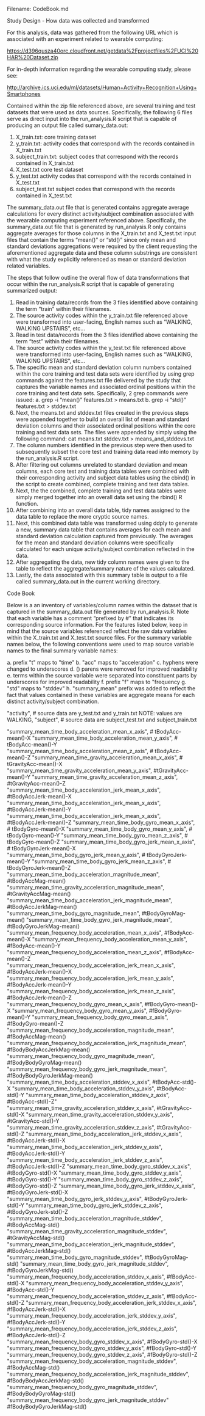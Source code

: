 Filename: CodeBook.md

Study Design - How data was collected and transformed

For this analysis, data was gathered from the following URL which is associated with an experiment related to wearable computing:

https://d396qusza40orc.cloudfront.net/getdata%2Fprojectfiles%2FUCI%20HAR%20Dataset.zip

For in-depth information regarding the wearable computing study, please see:

http://archive.ics.uci.edu/ml/datasets/Human+Activity+Recognition+Using+Smartphones

Contained within the zip file referenced above, are several training and test datasets that were used as data sources.  Specifically, the following 6 files serve as direct input into the run_analysis.R script that is capable of producing an output file called sumary_data.out:

1. X_train.txt: core training dataset 
2. y_train.txt:  activity codes that correspond with the records contained in X_train.txt
3. subject_train.txt: subject codes that correspond with the records contained in X_train.txt
4. X_test.txt   core test dataset
5. y_test.txt   activity codes that correspond with the records contained in X_test.txt
6. subject_test.txt  subject codes that correspond with the records contained in X_test.txt

The summary_data.out file that is generated contains aggregate average calculations for every distinct activity/subject combination associated with the wearable computing experiment referenced above.  Specifically, the summary_data.out file that is generated by run_analysis.R only contains aggregate averages for those columns in the X_train.txt and X_test.txt input files that contain the terms “mean()” or “std()” since only mean and standard deviations aggregations were required by the client requesting the aforementioned aggregate data and these column substrings are consistent with what the study explicitly referenced as mean or standard deviation related variables. 

The steps that follow outline the overall flow of data transformations that occur within the run_analysis.R script that is capable of generating summarized output:

1. Read in training data/records from the 3 files identified above containing the term “train” within their filenames.
2. The source activity codes within the y_train.txt file referenced above were transformed into user-facing, English names such as “WALKING, WALKING UPSTAIRS”, etc…
3. Read in test data/records from the 3 files identified above containing the term “test” within their filenames.
4. The source activity codes within the y_test.txt file referenced above were transformed into user-facing, English names such as “WALKING, WALKING UPSTAIRS”, etc…
5. The specific mean and standard deviation column numbers contained within the core training and test data sets were identified by using grep commands against the features.txt file delivered by the study that captures the variable names and associated ordinal positions within the core training and test data sets.  Specifically, 2 grep commands were issued:
  a. grep -i “mean()” features.txt > means.txt
  b. grep -i “std()” features.txt > stddev.txt
6. Next, the means.txt and stddev.txt files created in the previous steps were appended together to build an overall list of mean and standard deviation columns and their associated ordinal positions within the core training and test data sets.  The files were appended by simply using the following command:
cat means.txt stddev.txt > means_and_stddevs.txt
7. The column numbers identified in the previous step were then used to subsequently subset the core test and training data read into memory by the run_analysis.R script.
8. After filtering out columns unrelated to standard deviation and mean columns, each core test and training data tables were combined with their corresponding activity and subject data tables using the cbind() in the script to create combined, complete training and test data tables.
9. Next, the the combined, complete training and test data tables were simply merged together into an overall data set using the rbind() R function.
10. After combining into an overall data table, tidy names assigned to the data table to replace the more cryptic source names.
11. Next, this combined data table was transformed using ddply to generate a new, summary data table that contains averages for each mean and standard deviation calculation captured from previously.  The averages for the mean and standard deviation columns were specifically calculated for each unique activity/subject combination reflected in the data.
12. After aggregating the data, new tidy column names were given to the table to reflect the aggregate/summary nature of the values calculated.
13. Lastly, the data associated with this summary table is output to a file called summary_data.out in the current working directory.

Code Book

Below is a an inventory of variables/column names within the dataset that is captured in the summary_data.out file generated by run_analysis.R.  Note that each variable has a comment “prefixed by #” that indicates its corresponding source information.  For the features listed below, keep in mind that the source variables referenced reflect the raw data variables within the X_train.txt and X_test.txt source files.  For the summary variable names below, the following conventions were used to map source variable names to the final summary variable names:

a. prefix "t" maps to "time"
b. "acc" maps to "acceleration"
c. hyphens were changed to underscores
d. () parens were removed for improved readability
e. terms within the source variable were separated into constituent parts by underscores for improved readability
f. prefix "f" maps to "frequency
g. "std" maps to "stddev"
h. "summary_mean" prefix was added to reflect the fact that values contained in these variables are aggregate means for each distinct activity/subject combination.

  "activity", # source data are y_test.txt and y_train.txt
     NOTE: values are WALKING, 
  "subject", # source data are subject_test.txt and subject_train.txt
  
  "summary_mean_time_body_acceleration_mean_x_axis", # tBodyAcc-mean()-X
  "summary_mean_time_body_acceleration_mean_y_axis", # tBodyAcc-mean()-Y
  "summary_mean_time_body_acceleration_mean_z_axis", # tBodyAcc-mean()-Z
  "summary_mean_time_gravity_acceleration_mean_x_axis", # tGravityAcc-mean()-X
  "summary_mean_time_gravity_acceleration_mean_y_axis", #tGravityAcc-mean()-Y
  "summary_mean_time_gravity_acceleration_mean_z_axis", #tGravityAcc-mean()-Z
  "summary_mean_time_body_acceleration_jerk_mean_x_axis",  #tBodyAccJerk-mean()-X
  "summary_mean_time_body_acceleration_jerk_mean_x_axis",  #tBodyAccJerk-mean()-Y
  "summary_mean_time_body_acceleration_jerk_mean_x_axis",  #tBodyAccJerk-mean()-Z
  "summary_mean_time_body_gyro_mean_x_axis",  # tBodyGyro-mean()-X
  "summary_mean_time_body_gyro_mean_y_axis",  # tBodyGyro-mean()-Y
  "summary_mean_time_body_gyro_mean_z_axis",  # tBodyGyro-mean()-Z
  "summary_mean_time_body_gyro_jerk_mean_x_axis",  # tBodyGyroJerk-mean()-X
  "summary_mean_time_body_gyro_jerk_mean_y_axis",  # tBodyGyroJerk-mean()-Y
  "summary_mean_time_body_gyro_jerk_mean_z_axis",  # tBodyGyroJerk-mean()-Z
  "summary_mean_time_body_acceleration_magnitude_mean", #tBodyAccMag-mean()
  "summary_mean_time_gravity_acceleration_magnitude_mean", #tGravityAccMag-mean()
  "summary_mean_time_body_acceleration_jerk_magnitude_mean", #tBodyAccJerkMag-mean()
  "summary_mean_time_body_gyro_magnitude_mean", #tBodyGyroMag-mean()
  "summary_mean_time_body_gyro_jerk_magnitude_mean", #tBodyGyroJerkMag-mean()
  "summary_mean_frequency_body_acceleration_mean_x_axis", #fBodyAcc-mean()-X
  "summary_mean_frequency_body_acceleration_mean_y_axis", #fBodyAcc-mean()-Y
  "summary_mean_frequency_body_acceleration_mean_z_axis", #fBodyAcc-mean()-Z
  "summary_mean_frequency_body_acceleration_jerk_mean_x_axis", #fBodyAccJerk-mean()-X
  "summary_mean_frequency_body_acceleration_jerk_mean_y_axis", #fBodyAccJerk-mean()-Y
  "summary_mean_frequency_body_acceleration_jerk_mean_z_axis", #fBodyAccJerk-mean()-Z
  "summary_mean_frequency_body_gyro_mean_x_axis", #fBodyGyro-mean()-X
  "summary_mean_frequency_body_gyro_mean_y_axis", #fBodyGyro-mean()-Y
  "summary_mean_frequency_body_gyro_mean_z_axis", #fBodyGyro-mean()-Z
  "summary_mean_frequency_body_acceleration_magnitude_mean", #fBodyAccMag-mean()
  "summary_mean_frequency_body_acceleration_jerk_magnitude_mean", #fBodyBodyAccJerkMag-mean()
  "summary_mean_frequency_body_gyro_magnitude_mean", #fBodyBodyGyroMag-mean()
  "summary_mean_frequency_body_gyro_jerk_magnitude_mean", #fBodyBodyGyroJerkMag-mean()
  "summary_mean_time_body_acceleration_stddev_x_axis", #tBodyAcc-std()-X
  "summary_mean_time_body_acceleration_stddev_y_axis", #tBodyAcc-std()-Y
  "summary_mean_time_body_acceleration_stddev_z_axis", #tBodyAcc-std()-Z"
  "summary_mean_time_gravity_acceleration_stddev_x_axis", #tGravityAcc-std()-X
  "summary_mean_time_gravity_acceleration_stddev_y_axis", #tGravityAcc-std()-Y
  "summary_mean_time_gravity_acceleration_stddev_z_axis", #tGravityAcc-std()-Z
  "summary_mean_time_body_acceleration_jerk_stddev_x_axis", #tBodyAccJerk-std()-X
  "summary_mean_time_body_acceleration_jerk_stddev_y_axis", #tBodyAccJerk-std()-Y
  "summary_mean_time_body_acceleration_jerk_stddev_z_axis", #tBodyAccJerk-std()-Z
  "summary_mean_time_body_gyro_stddev_x_axis", #tBodyGyro-std()-X
  "summary_mean_time_body_gyro_stddev_y_axis", #tBodyGyro-std()-Y
  "summary_mean_time_body_gyro_stddev_z_axis", #tBodyGyro-std()-Z
  "summary_mean_time_body_gyro_jerk_stddev_x_axis", #tBodyGyroJerk-std()-X
  "summary_mean_time_body_gyro_jerk_stddev_y_axis", #tBodyGyroJerk-std()-Y
  "summary_mean_time_body_gyro_jerk_stddev_z_axis", #tBodyGyroJerk-std()-Z
  "summary_mean_time_body_acceleration_magnitude_stddev", #tBodyAccMag-std()
  "summary_mean_time_gravity_acceleration_magnitude_stddev", #tGravityAccMag-std()
  "summary_mean_time_body_acceleration_jerk_magnitude_stddev", #tBodyAccJerkMag-std()
  "summary_mean_time_body_gyro_magnitude_stddev", #tBodyGyroMag-std()
  "summary_mean_time_body_gyro_jerk_magnitude_stddev", #tBodyGyroJerkMag-std()
  "summary_mean_frequency_body_acceleration_stddev_x_axis", #fBodyAcc-std()-X
  "summary_mean_frequency_body_acceleration_stddev_y_axis", #fBodyAcc-std()-Y
  "summary_mean_frequency_body_acceleration_stddev_z_axis", #fBodyAcc-std()-Z
  "summary_mean_frequency_body_acceleration_jerk_stddev_x_axis", #fBodyAccJerk-std()-X
  "summary_mean_frequency_body_acceleration_jerk_stddev_y_axis", #fBodyAccJerk-std()-Y
  "summary_mean_frequency_body_acceleration_jerk_stddev_z_axis", #fBodyAccJerk-std()-Z
  "summary_mean_frequency_body_gyro_stddev_x_axis", #fBodyGyro-std()-X
  "summary_mean_frequency_body_gyro_stddev_y_axis", #fBodyGyro-std()-Y
  "summary_mean_frequency_body_gyro_stddev_z_axis", #fBodyGyro-std()-Z
  "summary_mean_frequency_body_acceleration_magnitude_stddev", #fBodyAccMag-std()
  "summary_mean_frequency_body_acceleration_jerk_magnitude_stddev", #fBodyBodyAccJerkMag-std()
  "summary_mean_frequency_body_gyro_magnitude_stddev", #fBodyBodyGyroMag-std()
  "summary_mean_frequency_body_gyro_jerk_magnitude_stddev" #fBodyBodyGyroJerkMag-std()

